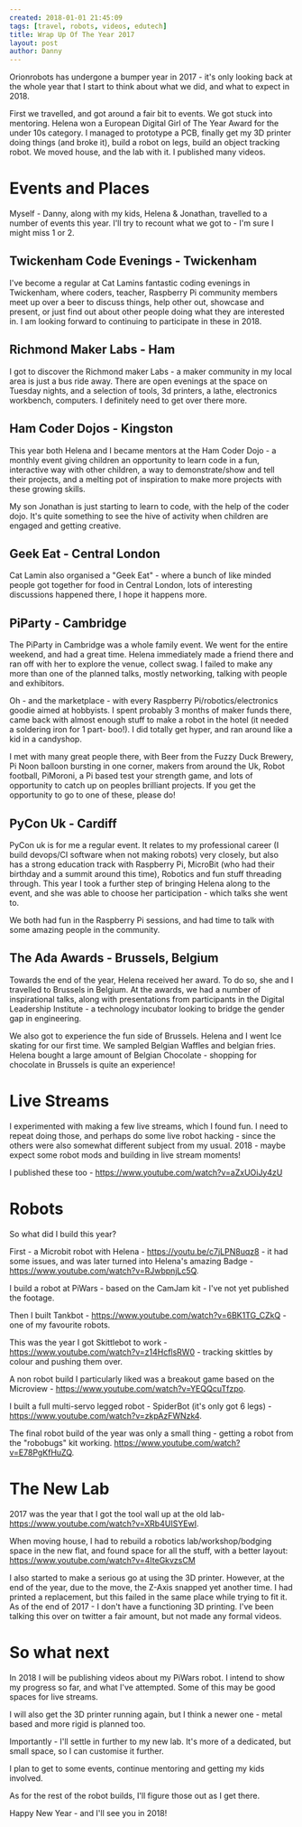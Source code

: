 ```yaml
---
created: 2018-01-01 21:45:09
tags: [travel, robots, videos, edutech]
title: Wrap Up Of The Year 2017
layout: post
author: Danny
---
```

Orionrobots has undergone a bumper year in 2017 - it's only looking back at the whole year that I start to think about what we did, and what to expect in 2018.

First we travelled, and got around a fair bit to events. We got stuck into mentoring. Helena won a European Digital Girl of The Year Award for the under 10s category. I managed to prototype a PCB, finally get my 3D printer doing things (and broke it), build a robot on legs, build an object tracking robot. We moved house, and the lab with it. I published many videos. 

# Events and Places

Myself - Danny, along with my kids, Helena & Jonathan, travelled to a number of events this year. I'll try to recount what we got to - I'm sure I might miss 1 or 2.

## Twickenham Code Evenings - Twickenham

I've become a regular at Cat Lamins fantastic coding evenings in Twickenham, where coders, teacher, Raspberry Pi community members meet up over a beer to discuss things, help other out, showcase and present, or just find out about other people doing what they are interested in. I am looking forward to continuing to participate in these in 2018.

## Richmond Maker Labs - Ham

I got to discover the Richmond maker Labs - a maker community in my local area is just a bus ride away. There are open evenings at the space on Tuesday nights, and a selection of tools, 3d printers, a lathe, electronics workbench, computers. I definitely need to get over there more.

## Ham Coder Dojos - Kingston

This year both Helena and I became mentors at the Ham Coder Dojo - a monthly event giving children an opportunity to learn code in a fun, interactive way with other children, a way to demonstrate/show and tell their projects, and a melting pot of inspiration to make more projects with these growing skills.

My son Jonathan is just starting to learn to code, with the help of the coder dojo. It's quite something to see the hive of activity when children are engaged and getting creative.

## Geek Eat - Central London

Cat Lamin also organised a "Geek Eat" - where a bunch of like minded people got together for food in Central London, lots of interesting discussions happened there, I hope it happens more.

## PiParty - Cambridge

The PiParty in Cambridge was a whole family event. We went for the entire weekend, and had a great time. 
Helena immediately made a friend there and ran off with her to explore the venue, collect swag.
I failed to make any more than one of the planned talks, mostly networking, talking with people and exhibitors. 

Oh - and the marketplace - with every Raspberry Pi/robotics/electronics goodie aimed at hobbyists. I spent probably 3 months of maker funds there, came back with almost enough stuff to make a robot in the hotel (it needed a soldering iron for 1 part- boo!). I did totally get hyper, and ran around like a kid in a candyshop. 

I met with many great people there, with Beer from the Fuzzy Duck Brewery, Pi Noon balloon bursting in one corner, makers from around the Uk, Robot football, PiMoroni, a Pi based test your strength game, and lots of opportunity to catch up on peoples brilliant projects. If you get the opportunity to go to one of these, please do!

## PyCon Uk - Cardiff

PyCon uk is for me a regular event. It relates to my professional career (I build devops/CI software when not making robots) very closely, but also has a strong education track with Raspberry Pi, MicroBit (who had their birthday and a summit around this time), Robotics and fun stuff threading through. This year I took a further step of bringing Helena along to the event, and she was able to choose her participation - which talks she went to. 

We both had fun in the Raspberry Pi sessions, and had time to talk with some amazing people in the community. 

## The Ada Awards - Brussels, Belgium

Towards the end of the year, Helena received her award. To do so, she and I travelled to Brussels in Belgium.
At the awards, we had a number of inspirational talks, along with presentations from participants in the Digital Leadership Institute - a technology incubator looking to bridge the gender gap in engineering.

We also got to experience the fun side of Brussels. Helena and I went Ice skating for our first time. We sampled Belgian Waffles and belgian fries. Helena bought a large amount of Belgian Chocolate - shopping for chocolate in Brussels is quite an experience! 

# Live Streams

I experimented with making a few live streams, which I found fun. I need to repeat doing those, and perhaps do some live robot hacking - since the others were also somewhat different subject from my usual. 2018 - maybe expect some robot mods and building in live stream moments!

I published these too - https://www.youtube.com/watch?v=aZxUOiJy4zU

# Robots

So what did I build this year?

First - a Microbit robot with Helena - https://youtu.be/c7jLPN8uqz8 - it had some issues, and was later turned into Helena's amazing Badge - https://www.youtube.com/watch?v=RJwbpnjLc5Q.

I build a robot at PiWars - based on the CamJam kit - I've not yet published the footage.

Then I built Tankbot - https://www.youtube.com/watch?v=6BK1TG_CZkQ - one of my favourite robots. 

This was the year I got Skittlebot to work - https://www.youtube.com/watch?v=z14HcflsRW0 - tracking skittles by colour and pushing them over.

A non robot build I particularly liked was a breakout game based on the Microview - https://www.youtube.com/watch?v=YEQQcuTfzpo.

I built a full multi-servo legged robot - SpiderBot (it's only got 6 legs) - https://www.youtube.com/watch?v=zkpAzFWNzk4.

The final robot build of the year was only a small thing - getting a robot from the "robobugs" kit working. https://www.youtube.com/watch?v=E78PgKfHuZQ.

# The New Lab

2017 was the year that I got the tool wall up at the old lab- https://www.youtube.com/watch?v=XRb4UISYEwI. 

When moving house, I had to rebuild a robotics lab/workshop/bodging space in the new flat, and found space for all the stuff, with a better layout: https://www.youtube.com/watch?v=4IteGkvzsCM

I also started to make a serious go at using the 3D printer. However, at the end of the year, due to the move, the Z-Axis snapped yet another time. I had printed a replacement, but this failed in the same place while trying to fit it. As of the end of 2017 - I don't have a functioning 3D printing. I've been talking this over on twitter a fair amount, but not made any formal videos.

# So what next

In 2018 I will be publishing videos about my PiWars robot. I intend to show my progress so far, and what I've attempted.
Some of this may be good spaces for live streams.

I will also get the 3D printer running again, but I think a newer one - metal based and more rigid is planned too. 

Importantly - I'll settle in further to my new lab. It's more of a dedicated, but small space, so I can customise it further.

I plan to get to some events, continue mentoring and getting my kids involved.

As for the rest of the robot builds, I'll figure those out as I get there.

Happy New Year - and I'll see you in 2018!